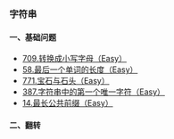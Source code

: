 ### 字符串

#### 一、基础问题
- [709.转换成小写字母（Easy）]()
- [58.最后一个单词的长度（Easy）]()
- [771.宝石与石头（Easy）]()
- [387.字符串中的第一个唯一字符（Easy）]()
- [14.最长公共前缀（Easy）]()

#### 二、翻转
